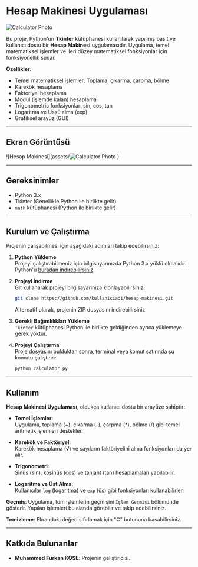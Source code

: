 # Hesap Makinesi Uygulaması

![Calculator Photo](https://github.com/user-attachments/assets/1290831d-f296-4353-9fa4-db9b048e9883)


Bu proje, Python'un **Tkinter** kütüphanesi kullanılarak yapılmış basit ve kullanıcı dostu bir **Hesap Makinesi** uygulamasıdır. Uygulama, temel matematiksel işlemler ve ileri düzey matematiksel fonksiyonlar için fonksiyonellik sunar.

**Özellikler:**
- Temel matematiksel işlemler: Toplama, çıkarma, çarpma, bölme
- Karekök hesaplama
- Faktoriyel hesaplama
- Modül (işlemde kalan) hesaplama
- Trigonometric fonksiyonlar: sin, cos, tan
- Logaritma ve Üssü alma (exp)
- Grafiksel arayüz (GUI)

---

## Ekran Görüntüsü

![Hesap Makinesi](assets/![Calculator Photo](https://github.com/user-attachments/assets/d266377f-6a0f-45b4-b24b-ff1ad6c2ddec)
)

---

## Gereksinimler

- Python 3.x
- Tkinter (Genellikle Python ile birlikte gelir)
- `math` kütüphanesi (Python ile birlikte gelir)

---

## Kurulum ve Çalıştırma

Projenin çalışabilmesi için aşağıdaki adımları takip edebilirsiniz:

1. **Python Yükleme**  
    Projeyi çalıştırabilmeniz için bilgisayarınızda Python 3.x yüklü olmalıdır. Python'u [buradan indirebilirsiniz](https://www.python.org/downloads/).

2. **Projeyi İndirme**  
    Git kullanarak projeyi bilgisayarınıza klonlayabilirsiniz:
    
    ```bash
    git clone https://github.com/kullaniciadi/hesap-makinesi.git
    ```

    Alternatif olarak, projenin ZIP dosyasını indirebilirsiniz.

3. **Gerekli Bağımlılıkları Yükleme**  
    `Tkinter` kütüphanesi Python ile birlikte geldiğinden ayrıca yüklemeye gerek yoktur.

4. **Projeyi Çalıştırma**  
    Proje dosyasını bulduktan sonra, terminal veya komut satırında şu komutu çalıştırın:
    
    ```bash
    python calculator.py
    ```

---

## Kullanım

**Hesap Makinesi Uygulaması**, oldukça kullanıcı dostu bir arayüze sahiptir:

- **Temel İşlemler**:  
    Uygulama, toplama (+), çıkarma (-), çarpma (*), bölme (/) gibi temel aritmetik işlemleri destekler.
  
- **Karekök ve Faktöriyel**:  
    Karekök hesaplama (√) ve sayıların faktöriyelini alma fonksiyonları da yer alır.
  
- **Trigonometri**:  
    Sinüs (sin), kosinüs (cos) ve tanjant (tan) hesaplamaları yapılabilir.

- **Logaritma ve Üst Alma**:  
    Kullanıcılar `log` (logaritma) ve `exp` (üs) gibi fonksiyonları kullanabilirler.

**Geçmiş**:
Uygulama, tüm işlemlerin geçmişini `İşlem Geçmişi` bölümünde gösterir. Yapılan işlemleri bu alanda görebilir ve takip edebilirsiniz.

**Temizleme**:
Ekrandaki değeri sıfırlamak için "C" butonuna basabilirsiniz.

---

## Katkıda Bulunanlar

- **Muhammed Furkan KÖSE**: Projenin geliştiricisi.
